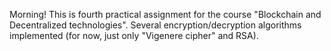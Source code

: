 Morning!
This is fourth practical assignment for the course "Blockchain and Decentralized technologies".
Several encryption/decryption algorithms implemented (for now, just only "Vigenere cipher" and RSA).
